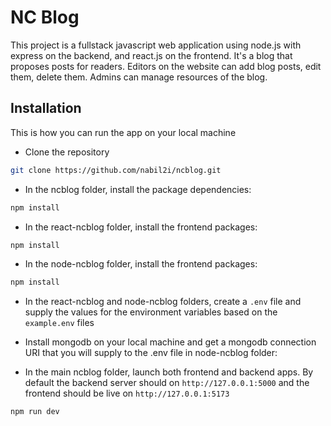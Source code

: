 
# NC Blog
This project is a fullstack javascript web application  using node.js with express on the backend, and react.js on the frontend. It's a blog that proposes posts for readers. Editors on the website can add blog posts, edit them, delete them. Admins can manage resources of the blog.

## Installation
This is how you can run the app on your local machine
* Clone the repository
```bash
git clone https://github.com/nabil2i/ncblog.git
```

* In the ncblog folder, install the package dependencies:

```bash
npm install
```

* In the react-ncblog folder, install the frontend packages:

```bash
npm install
```

* In the node-ncblog folder, install the frontend packages:

```bash
npm install
```


* In the react-ncblog and node-ncblog folders, create a `.env` file and supply the values for the environment variables based on the `example.env` files

* Install mongodb on your local machine and get a mongodb connection URI that you will supply to the .env file in node-ncblog folder:


* In the main ncblog folder, launch both frontend and backend apps. By default the backend server should on `http://127.0.0.1:5000` and the frontend should be live on `http://127.0.0.1:5173`
```bash
npm run dev 
```

